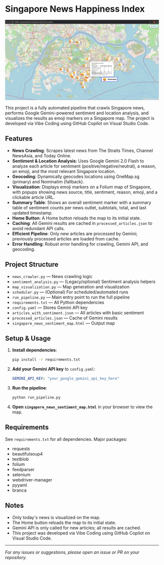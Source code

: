 # Singapore News Happiness Index

![Example Map Output](SG_Sentiment_Example.png)

This project is a fully automated pipeline that crawls Singapore news, performs Google Gemini-powered sentiment and location analysis, and visualizes the results as emoji markers on a Singapore map. The project is developed via Vibe Coding using GitHub Copilot on Visual Studio Code.

## Features
- **News Crawling**: Scrapes latest news from The Straits Times, Channel NewsAsia, and Today Online.
- **Sentiment & Location Analysis**: Uses Google Gemini 2.0 Flash to analyze each article for sentiment (positive/negative/neutral), a reason, an emoji, and the most relevant Singapore location.
- **Geocoding**: Dynamically geocodes locations using OneMap.sg (primary) and Nominatim (fallback).
- **Visualization**: Displays emoji markers on a Folium map of Singapore, with popups showing news source, title, sentiment, reason, emoji, and a clickable article URL.
- **Summary Table**: Shows an overall sentiment marker with a summary table of sentiment counts per news outlet, subtotals, total, and last updated timestamp.
- **Home Button**: A Home button reloads the map to its initial state.
- **Caching**: All Gemini results are cached in `processed_articles.json` to avoid redundant API calls.
- **Efficient Pipeline**: Only new articles are processed by Gemini; previously processed articles are loaded from cache.
- **Error Handling**: Robust error handling for crawling, Gemini API, and geocoding.

## Project Structure
- `news_crawler.py` — News crawling logic
- `sentiment_analysis.py` — (Legacy/optional) Sentiment analysis helpers
- `map_visualization.py` — Map generation and visualization
- `scheduler.py` — (Optional) For scheduled/automated runs
- `run_pipeline.py` — Main entry point to run the full pipeline
- `requirements.txt` — All Python dependencies
- `config.yaml` — Stores Gemini API key
- `articles_with_sentiment.json` — All articles with basic sentiment
- `processed_articles.json` — Cache of Gemini results
- `singapore_news_sentiment_map.html` — Output map

## Setup & Usage
1. **Install dependencies**:
   ```sh
   pip install -r requirements.txt
   ```
2. **Add your Gemini API key** to `config.yaml`:
   ```yaml
   GEMINI_API_KEY: "your_google_gemini_api_key_here"
   ```
3. **Run the pipeline**:
   ```sh
   python run_pipeline.py
   ```
4. **Open `singapore_news_sentiment_map.html`** in your browser to view the map.

## Requirements
See `requirements.txt` for all dependencies. Major packages:
- requests
- beautifulsoup4
- textblob
- folium
- feedparser
- selenium
- webdriver-manager
- pyyaml
- branca

## Notes
- Only today's news is visualized on the map.
- The Home button reloads the map to its initial state.
- Gemini API is only called for new articles; all results are cached.
- This project was developed via Vibe Coding using GitHub Copilot on Visual Studio Code.

---

*For any issues or suggestions, please open an issue or PR on your repository.*
